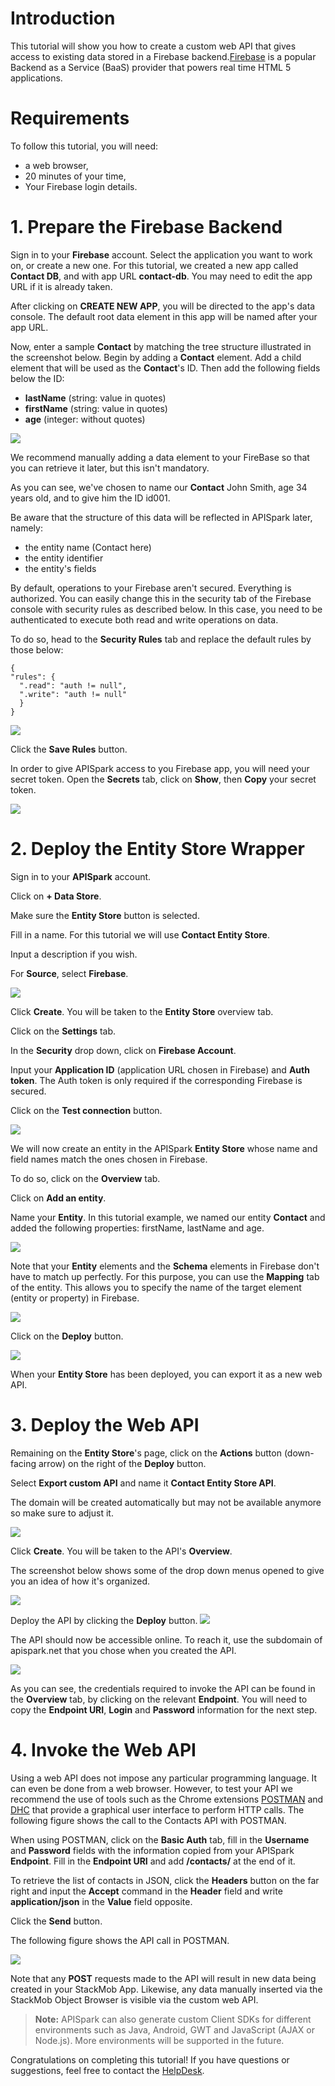# Introduction

This tutorial will show you how to create a custom web API that gives access to existing data stored in a Firebase backend.[Firebase](https://www.firebase.com) is a popular Backend as a Service (BaaS) provider that powers real time HTML 5 applications.

# Requirements

To follow this tutorial, you will need:

*   a web browser,
*   20 minutes of your time,
*   Your Firebase login details.

# 1. Prepare the Firebase Backend

Sign in to your **Firebase** account. Select the application you want to work on, or create a new one. For this tutorial, we created a new app called **Contact DB**, and with app URL **contact-db**. You may need to edit the app URL if it is already taken.

After clicking on **CREATE NEW APP**, you will be directed to the app's data console. The default root data element in this app will be named after your app URL.

Now, enter a sample **Contact** by matching the tree structure illustrated in the screenshot below. Begin by adding a **Contact** element. Add a child element that will be used as the **Contact**'s ID. Then add the following fields below the ID: 
*   **lastName** (string: value in quotes)
*   **firstName** (string: value in quotes)
*   **age** (integer: without quotes)

![](/static/images/site/tutorials/tutorial-firebase-02-dataBrowser.png)

We recommend manually adding a data element to your FireBase so that you can retrieve it later, but this isn't mandatory.

As you can see, we've chosen to name our **Contact** John Smith, age 34 years old, and to give him the ID id001.

Be aware that the structure of this data will be reflected in APISpark later, namely:

*   the entity name (Contact here)
*   the entity identifier
*   the entity's fields

By default, operations to your Firebase aren't secured. Everything is authorized. You can easily change this in the security tab of the Firebase console with security rules as described below. In this case, you need to be authenticated to execute both read and write operations on data.

To do so, head to the **Security Rules** tab and replace the default rules by those below:


    {
    "rules": {
      ".read": "auth != null",
      ".write": "auth != null"
      }
    }

![](/static/images/site/tutorials/tutorial-firebase-08-rules.png)

Click the **Save Rules** button.

In order to give APISpark access to you Firebase app, you will need your secret token. Open the **Secrets** tab, click on **Show**, then **Copy** your secret token.

![](/static/images/site/tutorials/tutorial-firebase-09-secrets.png)

# 2. Deploy the Entity Store Wrapper

Sign in to your **APISpark** account.

Click on **+ Data Store**.

Make sure the **Entity Store** button is selected.

Fill in a name. For this tutorial we will use **Contact Entity Store**.

Input a description if you wish.

For **Source**, select **Firebase**.

![](/static/images/site/tutorials/tutorial-firebase-03-createdStore.png)

Click **Create**. You will be taken to the **Entity Store** overview tab.

Click on the **Settings** tab.

In the **Security** drop down, click on **Firebase Account**.

Input your **Application ID** (application URL chosen in Firebase) and **Auth token**. The Auth token is only required if the corresponding Firebase is secured.

Click on the **Test connection** button.

![](/static/images/site/tutorials/tutorial-firebase-01-firebaseAccount.png)

We will now create an entity in the APISpark **Entity Store** whose name and field names match the ones chosen in Firebase.

To do so, click on the **Overview** tab.

Click on **Add an entity**.

Name your **Entity**. In this tutorial example, we named our entity **Contact** and added the following properties: firstName, lastName and age.

![](/static/images/site/tutorials/tutorial-firebase-00-entityOverview.png)

Note that your **Entity** elements and the **Schema** elements in Firebase don't have to match up perfectly. For this purpose, you can use the **Mapping** tab of the entity. This allows you to specify the name of the target element (entity or property) in Firebase.

![](/static/images/site/tutorials/tutorial-firebase-06-entityMapping.png)

Click on the **Deploy** button.

![](/static/images/site/tutorials/tutorial-firebase-04-storeDeploy.png)

When your **Entity Store** has been deployed, you can export it as a new web API.

# 3. Deploy the Web API

Remaining on the **Entity Store**'s page, click on the **Actions** button (down-facing arrow) on the right of the **Deploy** button.

Select **Export custom API** and name it **Contact Entity Store API**.

The domain will be created automatically but may not be available anymore so make sure to adjust it.

![](/static/images/site/tutorials/tutorial-firebase-10-createAPI.png)

Click **Create**. You will be taken to the API's **Overview**.

The screenshot below shows some of the drop down menus opened to give you an idea of how it's organized.

![](/static/images/site/tutorials/tutorial-firebase-11-apiOverview.png)

Deploy the API by clicking the **Deploy** button.
      ![](/static/images/site/tutorials/tutorial-firebase-12-apiDeploySuccess.png)

The API should now be accessible online. To reach it, use the subdomain of apispark.net that you chose when you created the API.

![](/static/images/site/tutorials/tutorial-firebase-13-endpoint.png)

As you can see, the credentials required to invoke the API can be found in the **Overview** tab, by clicking on the relevant **Endpoint**.
You will need to copy the **Endpoint URI**, **Login** and **Password** information for the next step.

# 4. Invoke the Web API

Using a web API does not impose any particular programming language.
It can even be done from a web browser. However, to test your API we recommend the use of tools such as the Chrome extensions [POSTMAN](https://chrome.google.com/webstore/detail/postman-rest-client/fdmmgilgnpjigdojojpjoooidkmcomcm?utm_source=chrome-ntp-icon) and [DHC](http://sprintapi.com/dhcs.html) that provide a graphical user interface to perform HTTP calls. The following figure shows the call to the Contacts API with POSTMAN.

When using POSTMAN, click on the **Basic Auth** tab, fill in the **Username** and **Password** fields with the information copied from your APISpark **Endpoint**. Fill in the **Endpoint URI** and add **/contacts/** at the end of it.

To retrieve the list of contacts in JSON, click the **Headers** button on the far right and input the **Accept** command in the **Header** field and write **application/json** in the **Value** field opposite.

Click the **Send** button.

The following figure shows the API call in POSTMAN.

![](/static/images/site/tutorials/tutorial-firebase-14-postman.png)

Note that any **POST** requests made to the API will result in new data being created in your StackMob App. Likewise, any data manually inserted via the StackMob Object Browser is visible via the custom web API.

>**Note:** APISpark can also generate custom Client SDKs for different environments such as Java, Android, GWT and JavaScript (AJAX or Node.js). More environments will be supported in the future.

Congratulations on completing this tutorial! If you have questions or suggestions, feel free to contact the [HelpDesk](http://support.apispark.com/).
